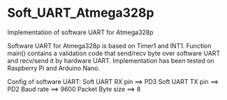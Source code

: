 # Soft_UART_Atmega328p
Implementation of software UART for Atmega328p

Software UART for Atmega328p is based on Timer1 and INT1. 
Function main() contains a validation code that send/recv
byte over software UART and recv/send it by hardware UART.
Implementation has been tested on Raspberry Pi and Arduino
Nano.

Config of software UART:
Soft UART RX pin	==> PD3
Soft UART TX pin 	==> PD2
Baud rate		==> 9600
Packet Byte size	==> 8
